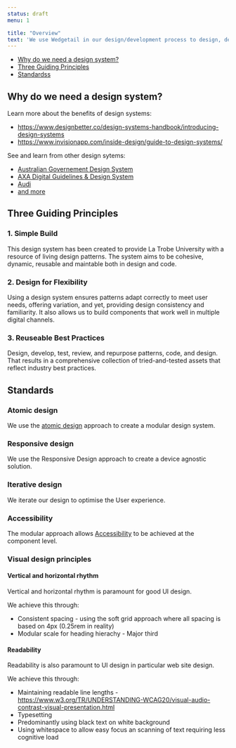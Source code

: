 ```yaml
---
status: draft
menu: 1

title: "Overview"
text: 'We use Wedgetail in our design/development process to design, develop and test new and updated UI components. This design system also acts as the specification for CMS integrators and developers.'
---
```


- [Why do we need a design system?](#why)
- [Three Guiding Principles](#principles)
- [Standardss](#global-accessibility-standards)

## Why do we need a design system? <a name="why"></a>

Learn more about the benefits of design systems:
* https://www.designbetter.co/design-systems-handbook/introducing-design-systems
* https://www.invisionapp.com/inside-design/guide-to-design-systems/

See and learn from other design sytems:
* [Australian Governement Design System](https://designsystem.gov.au/)
* [AXA Digital Guidelines & Design System](https://www.digital.nsw.gov.au)
* [Audi](https://www.audi.com/ci/en/guides/user-interface/introduction.html)
* [and more](https://designsystemsrepo.com/design-systems)


## Three Guiding Principles  <a name="principles"></a>

### 1. Simple Build

This design system has been created to provide La Trobe University with a resource of living design patterns. The system aims to be cohesive, dynamic, reusable and maintable both in design and code.

### 2. Design for Flexibility

Using a design system ensures patterns adapt correctly to meet user needs, offering variation, and yet, providing design consistency and familiarity. It also allows us to build components that work well in multiple digital channels.

### 3. Reuseable Best Practices

Design, develop, test, review, and repurpose patterns, code, and design. That results in a comprehensive collection of tried-and-tested assets that reflect industry best practices.

## Standards <a name="standards"></a>

### Atomic design

We use the [atomic design](https://atomicdesign.bradfrost.com/chapter-2/) approach to create a modular design system.

### Responsive design

We use the Responsive Design approach to create a device agnostic solution.

### Iterative design

We iterate our design to optimise the User experience.

### Accessibility

The modular approach allows [Accessibility](/guidelines/accessibility.html) to be achieved at the component level.

### Visual design principles

#### Vertical and horizontal rhythm

Vertical and horizontal rhythm is paramount for good UI design.

We achieve this through:
* Consistent spacing - using the soft grid approach where all spacing is based on 4px (0.25rem in reality)
* Modular scale for heading hierachy - Major third

#### Readability

Readability is also paramount to UI design in particular web site design.

We achieve this through:
* Maintaining readable line lengths - https://www.w3.org/TR/UNDERSTANDING-WCAG20/visual-audio-contrast-visual-presentation.html
* Typesetting
* Predominantly using black text on white background
* Using whitespace to allow easy focus an scanning of text requiring less cognitive load
